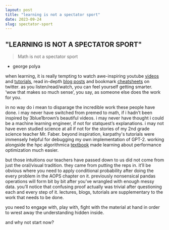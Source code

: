 ```yaml
---
layout: post
title: "learning is not a spectator sport"
date: 2023-09-24
slug: spectator-sport
---
```


## "LEARNING IS NOT A SPECTATOR SPORT"

> Math is not a spectator sport
- george polya 


when learning, it is really tempting to watch awe-inspiring youtube [videos](https://www.youtube.com/watch?v=fNk_zzaMoSs) and [tutorials](https://www.youtube.com/watch?v=kCc8FmEb1nY), read in-depth [blog posts](https://siboehm.com/articles/22/CUDA-MMM) and bookmark [cheatsheets](https://x.com/novasarc01/status/1833610102240383266) on twitter. as you listen/read/watch, you can feel yourself getting smarter. ‘wow that makes so much sense’, you say, as someone else does the work for you.


in no way do i mean to disparage the incredible work these people have done. i may never have switched from premed to math, if i hadn’t been inspired by 3blue1brown’s beautiful videos. i may never have thought i could be a machine learning engineer, if not for statquest’s explanations. i may not have even studied science at all if not for the stories of my 2nd grade science teacher Mr. Faber. beyond inspiration, karpathy's tutorials were immensely helpful for debugging my own implementation of GPT-2. working alongside the hpc algorithmica [textbook](https://en.algorithmica.org/hpc/) made learning about performance optimization much easier.  


but those intuitions our teachers have passed down to us did not come from just the oral/visual tradition. they came from putting the reps in. it’ll be obvious where you need to apply conditional probability after doing the every problem in the AOPS chapter on it. previously nonsensical pandas operations will form bit by bit after you’ve wrangled with enough messy data. you’ll notice that confusing proof actually was trivial after questioning each and every step of it. lectures, blogs, tutorials are supplementary to the work that needs to be done.


you need to engage with, play with, fight with the material at hand in order to wrest away the understanding hidden inside.


and why not start now?
